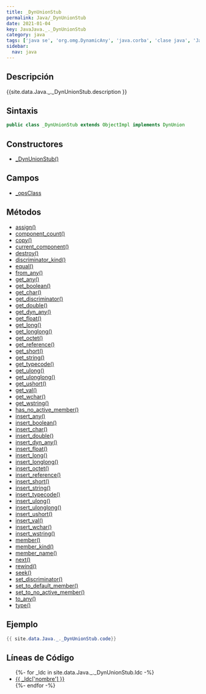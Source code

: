 ```yaml
---
title: _DynUnionStub
permalink: Java/_DynUnionStub
date: 2021-01-04
key: JavaJava._._DynUnionStub
category: java
tags: ['java se', 'org.omg.DynamicAny', 'java.corba', 'clase java', 'Java 1.0']
sidebar: 
  nav: java
---
```


## Descripción
{{site.data.Java._._DynUnionStub.description }}

## Sintaxis
~~~java
public class _DynUnionStub extends ObjectImpl implements DynUnion
~~~

## Constructores
* [_DynUnionStub()](/Java/_DynUnionStub/_DynUnionStub/)

## Campos
* [_opsClass](/Java/_DynUnionStub/_opsClass)

## Métodos
* [assign()](/Java/_DynUnionStub/assign)
* [component_count()](/Java/_DynUnionStub/component_count)
* [copy()](/Java/_DynUnionStub/copy)
* [current_component()](/Java/_DynUnionStub/current_component)
* [destroy()](/Java/_DynUnionStub/destroy)
* [discriminator_kind()](/Java/_DynUnionStub/discriminator_kind)
* [equal()](/Java/_DynUnionStub/equal)
* [from_any()](/Java/_DynUnionStub/from_any)
* [get_any()](/Java/_DynUnionStub/get_any)
* [get_boolean()](/Java/_DynUnionStub/get_boolean)
* [get_char()](/Java/_DynUnionStub/get_char)
* [get_discriminator()](/Java/_DynUnionStub/get_discriminator)
* [get_double()](/Java/_DynUnionStub/get_double)
* [get_dyn_any()](/Java/_DynUnionStub/get_dyn_any)
* [get_float()](/Java/_DynUnionStub/get_float)
* [get_long()](/Java/_DynUnionStub/get_long)
* [get_longlong()](/Java/_DynUnionStub/get_longlong)
* [get_octet()](/Java/_DynUnionStub/get_octet)
* [get_reference()](/Java/_DynUnionStub/get_reference)
* [get_short()](/Java/_DynUnionStub/get_short)
* [get_string()](/Java/_DynUnionStub/get_string)
* [get_typecode()](/Java/_DynUnionStub/get_typecode)
* [get_ulong()](/Java/_DynUnionStub/get_ulong)
* [get_ulonglong()](/Java/_DynUnionStub/get_ulonglong)
* [get_ushort()](/Java/_DynUnionStub/get_ushort)
* [get_val()](/Java/_DynUnionStub/get_val)
* [get_wchar()](/Java/_DynUnionStub/get_wchar)
* [get_wstring()](/Java/_DynUnionStub/get_wstring)
* [has_no_active_member()](/Java/_DynUnionStub/has_no_active_member)
* [insert_any()](/Java/_DynUnionStub/insert_any)
* [insert_boolean()](/Java/_DynUnionStub/insert_boolean)
* [insert_char()](/Java/_DynUnionStub/insert_char)
* [insert_double()](/Java/_DynUnionStub/insert_double)
* [insert_dyn_any()](/Java/_DynUnionStub/insert_dyn_any)
* [insert_float()](/Java/_DynUnionStub/insert_float)
* [insert_long()](/Java/_DynUnionStub/insert_long)
* [insert_longlong()](/Java/_DynUnionStub/insert_longlong)
* [insert_octet()](/Java/_DynUnionStub/insert_octet)
* [insert_reference()](/Java/_DynUnionStub/insert_reference)
* [insert_short()](/Java/_DynUnionStub/insert_short)
* [insert_string()](/Java/_DynUnionStub/insert_string)
* [insert_typecode()](/Java/_DynUnionStub/insert_typecode)
* [insert_ulong()](/Java/_DynUnionStub/insert_ulong)
* [insert_ulonglong()](/Java/_DynUnionStub/insert_ulonglong)
* [insert_ushort()](/Java/_DynUnionStub/insert_ushort)
* [insert_val()](/Java/_DynUnionStub/insert_val)
* [insert_wchar()](/Java/_DynUnionStub/insert_wchar)
* [insert_wstring()](/Java/_DynUnionStub/insert_wstring)
* [member()](/Java/_DynUnionStub/member)
* [member_kind()](/Java/_DynUnionStub/member_kind)
* [member_name()](/Java/_DynUnionStub/member_name)
* [next()](/Java/_DynUnionStub/next)
* [rewind()](/Java/_DynUnionStub/rewind)
* [seek()](/Java/_DynUnionStub/seek)
* [set_discriminator()](/Java/_DynUnionStub/set_discriminator)
* [set_to_default_member()](/Java/_DynUnionStub/set_to_default_member)
* [set_to_no_active_member()](/Java/_DynUnionStub/set_to_no_active_member)
* [to_any()](/Java/_DynUnionStub/to_any)
* [type()](/Java/_DynUnionStub/type)

## Ejemplo
~~~java
{{ site.data.Java._._DynUnionStub.code}}
~~~

## Líneas de Código
<ul>
{%- for _ldc in site.data.Java._._DynUnionStub.ldc -%}
   <li>
       <a href="{{_ldc['url'] }}">{{ _ldc['nombre'] }}</a>
   </li>
{%- endfor -%}
</ul>
